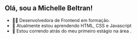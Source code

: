 
<h2>Olá, sou a Michelle Beltran!</h2>

- 👩‍💻 Desenvolvedora de Frontend em formação.
- 🌱 Atualmente estou aprendendo HTML, CSS e Javascript 
- 💞️ Estou correndo atrás do meu primeiro estágio na área
.

<!---
Mihbeltran/Mihbeltran is a ✨ special ✨ repository because its `README.md` (this file) appears on your GitHub profile.
You can click the Preview link to take a look at your changes.
--->

